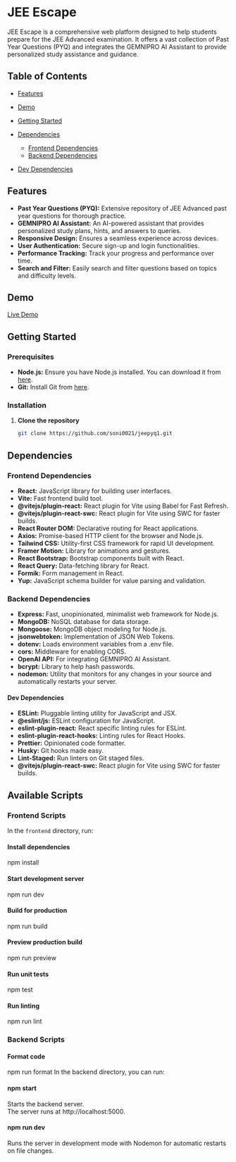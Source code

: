 
# JEE Escape

JEE Escape is a comprehensive web platform designed to help students prepare for the JEE Advanced examination. It offers a vast collection of Past Year Questions (PYQ) and integrates the GEMNIPRO AI Assistant to provide personalized study assistance and guidance.

## Table of Contents

- [Features](#features)
- [Demo](#demo)
- [Getting Started](#getting-started)

- [Dependencies](#dependencies)
  - [Frontend Dependencies](#frontend-dependencies)
  - [Backend Dependencies](#backend-dependencies)
- [Dev Dependencies](#dev-dependencies)
## Features

- **Past Year Questions (PYQ):** Extensive repository of JEE Advanced past year questions for thorough practice.
- **GEMNIPRO AI Assistant:** An AI-powered assistant that provides personalized study plans, hints, and answers to queries.
- **Responsive Design:** Ensures a seamless experience across devices.
- **User Authentication:** Secure sign-up and login functionalities.
- **Performance Tracking:** Track your progress and performance over time.
- **Search and Filter:** Easily search and filter questions based on topics and difficulty levels.


## Demo

[Live Demo](https://youtu.be/eZbX1oW6Otw)


## Getting Started

### Prerequisites

- **Node.js:** Ensure you have Node.js installed. You can download it from [here](https://nodejs.org/).
- **Git:** Install Git from [here](https://git-scm.com/).

### Installation

1. **Clone the repository**

   ```bash
   git clone https://github.com/soni0021/jeepyq1.git
## Dependencies

### Frontend Dependencies

- **React:** JavaScript library for building user interfaces.
- **Vite:** Fast frontend build tool.
- **@vitejs/plugin-react:** React plugin for Vite using Babel for Fast Refresh.
- **@vitejs/plugin-react-swc:** React plugin for Vite using SWC for faster builds.
- **React Router DOM:** Declarative routing for React applications.
- **Axios:** Promise-based HTTP client for the browser and Node.js.
- **Tailwind CSS:** Utility-first CSS framework for rapid UI development.
- **Framer Motion:** Library for animations and gestures.
- **React Bootstrap:** Bootstrap components built with React.
- **React Query:** Data-fetching library for React.
- **Formik:** Form management in React.
- **Yup:** JavaScript schema builder for value parsing and validation.

### Backend Dependencies

- **Express:** Fast, unopinionated, minimalist web framework for Node.js.
- **MongoDB:** NoSQL database for data storage.
- **Mongoose:** MongoDB object modeling for Node.js.
- **jsonwebtoken:** Implementation of JSON Web Tokens.
- **dotenv:** Loads environment variables from a .env file.
- **cors:** Middleware for enabling CORS.
- **OpenAI API:** For integrating GEMNIPRO AI Assistant.
- **bcrypt:** Library to help hash passwords.
- **nodemon:** Utility that monitors for any changes in your source and automatically restarts your server.
#### Dev Dependencies

- **ESLint:** Pluggable linting utility for JavaScript and JSX.
- **@eslint/js:** ESLint configuration for JavaScript.
- **eslint-plugin-react:** React specific linting rules for ESLint.
- **eslint-plugin-react-hooks:** Linting rules for React Hooks.
- **Prettier:** Opinionated code formatter.
- **Husky:** Git hooks made easy.
- **Lint-Staged:** Run linters on Git staged files.
- **@vitejs/plugin-react-swc:** React plugin for Vite using SWC for faster builds.

## Available Scripts

### Frontend Scripts

In the `frontend` directory, run:

#### Install dependencies
npm install

#### Start development server
npm run dev

#### Build for production
npm run build

#### Preview production build
npm run preview

#### Run unit tests
npm test

#### Run linting
npm run lint
### Backend Scripts
#### Format code
npm run format
In the backend directory, you can run:

#### npm start
Starts the backend server.<br> The server runs at http://localhost:5000.

#### npm run dev
Runs the server in development mode with Nodemon for automatic restarts on file changes.

